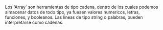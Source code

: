 Los 'Array' son herramientas de tipo cadena, dentro de los cuales podemos almacenar datos de todo tipo, ya fuesen valores numericos, letras, funciones, y booleanos.
Las líneas de tipo string o palabras, pueden interpretarse como cadenas.